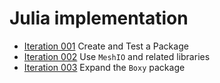# Julia implementation

* [Iteration 001](iteration_001.md) Create and Test a Package
* [Iteration 002](iteration_002.md) Use `MeshIO` and related libraries
* [Iteration 003](iteration_003.md) Expand the `Boxy` package
